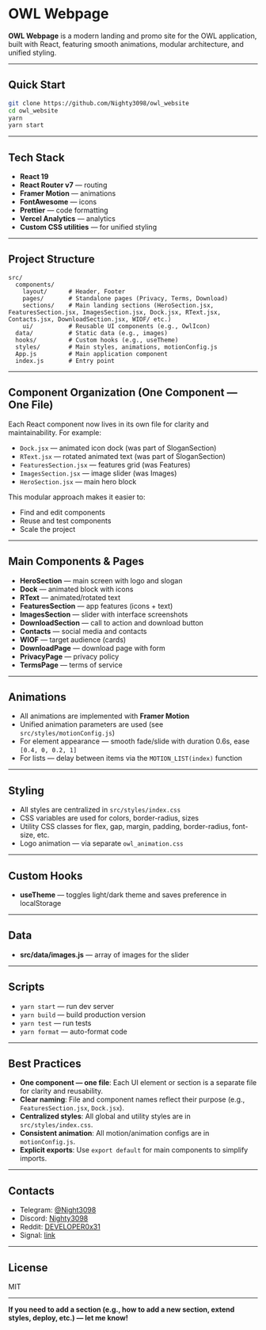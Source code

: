 # OWL Webpage

**OWL Webpage** is a modern landing and promo site for the OWL application, built with React, featuring smooth animations, modular architecture, and unified styling.

---

## Quick Start

```bash
git clone https://github.com/Nighty3098/owl_website
cd owl_website
yarn
yarn start
```

---

## Tech Stack

- **React 19**
- **React Router v7** — routing
- **Framer Motion** — animations
- **FontAwesome** — icons
- **Prettier** — code formatting
- **Vercel Analytics** — analytics
- **Custom CSS utilities** — for unified styling

---

## Project Structure

```
src/
  components/
    layout/      # Header, Footer
    pages/       # Standalone pages (Privacy, Terms, Download)
    sections/    # Main landing sections (HeroSection.jsx, FeaturesSection.jsx, ImagesSection.jsx, Dock.jsx, RText.jsx, Contacts.jsx, DownloadSection.jsx, WIOF/ etc.)
    ui/          # Reusable UI components (e.g., OwlIcon)
  data/          # Static data (e.g., images)
  hooks/         # Custom hooks (e.g., useTheme)
  styles/        # Main styles, animations, motionConfig.js
  App.js         # Main application component
  index.js       # Entry point
```

---

## Component Organization (One Component — One File)

Each React component now lives in its own file for clarity and maintainability. For example:

- `Dock.jsx` — animated icon dock (was part of SloganSection)
- `RText.jsx` — rotated animated text (was part of SloganSection)
- `FeaturesSection.jsx` — features grid (was Features)
- `ImagesSection.jsx` — image slider (was Images)
- `HeroSection.jsx` — main hero block

This modular approach makes it easier to:
- Find and edit components
- Reuse and test components
- Scale the project

---

## Main Components & Pages

- **HeroSection** — main screen with logo and slogan
- **Dock** — animated block with icons
- **RText** — animated/rotated text
- **FeaturesSection** — app features (icons + text)
- **ImagesSection** — slider with interface screenshots
- **DownloadSection** — call to action and download button
- **Contacts** — social media and contacts
- **WIOF** — target audience (cards)
- **DownloadPage** — download page with form
- **PrivacyPage** — privacy policy
- **TermsPage** — terms of service

---

## Animations

- All animations are implemented with **Framer Motion**
- Unified animation parameters are used (see `src/styles/motionConfig.js`)
- For element appearance — smooth fade/slide with duration 0.6s, ease `[0.4, 0, 0.2, 1]`
- For lists — delay between items via the `MOTION_LIST(index)` function

---

## Styling

- All styles are centralized in `src/styles/index.css`
- CSS variables are used for colors, border-radius, sizes
- Utility CSS classes for flex, gap, margin, padding, border-radius, font-size, etc.
- Logo animation — via separate `owl_animation.css`

---

## Custom Hooks

- **useTheme** — toggles light/dark theme and saves preference in localStorage

---

## Data

- **src/data/images.js** — array of images for the slider

---

## Scripts

- `yarn start` — run dev server
- `yarn build` — build production version
- `yarn test` — run tests
- `yarn format` — auto-format code

---

## Best Practices

- **One component — one file**: Each UI element or section is a separate file for clarity and reusability.
- **Clear naming**: File and component names reflect their purpose (e.g., `FeaturesSection.jsx`, `Dock.jsx`).
- **Centralized styles**: All global and utility styles are in `src/styles/index.css`.
- **Consistent animation**: All motion/animation configs are in `motionConfig.js`.
- **Explicit exports**: Use `export default` for main components to simplify imports.

---

## Contacts

- Telegram: [@Night3098](https://t.me/Night3098)
- Discord: [Nighty3098](https://discord.gg/#9707)
- Reddit: [DEVELOPER0x31](https://www.reddit.com/user/DEVELOPER0x31/)
- Signal: [link](https://signal.me/#eu/XJMqmO9JXZQCwYJIpzjOS741ZnGsLYOQhGqMfpS4lB-8PTSQVmRAbqFIvOrepYiK)

---

## License

MIT

---

**If you need to add a section (e.g., how to add a new section, extend styles, deploy, etc.) — let me know!**
